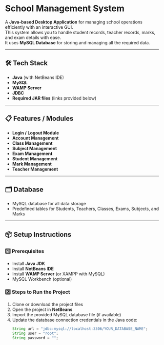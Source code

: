 # School Management System

A **Java-based Desktop Application** for managing school operations efficiently with an interactive GUI.  
This system allows you to handle student records, teacher records, marks, and exam details with ease.  
It uses **MySQL Database** for storing and managing all the required data.

---

## 🛠 Tech Stack
- **Java** (with NetBeans IDE)
- **MySQL**
- **WAMP Server**
- **JDBC**
- **Required JAR files** (links provided below)

---

## 📋 Features / Modules
- **Login / Logout Module**
- **Account Management**
- **Class Management**
- **Subject Management**
- **Exam Management**
- **Student Management**
- **Mark Management**
- **Teacher Management**

---

## 🗂 Database
- MySQL database for all data storage
- Predefined tables for Students, Teachers, Classes, Exams, Subjects, and Marks

---

## 📦 Setup Instructions

### 1️⃣ Prerequisites
- Install **Java JDK**
- Install **NetBeans IDE**
- Install **WAMP Server** (or XAMPP with MySQL)
- MySQL Workbench (optional)

### 2️⃣ Steps to Run the Project
1. Clone or download the project files
2. Open the project in **NetBeans**
3. Import the provided MySQL database file (if available)
4. Update the database connection credentials in the Java code:
   ```java
   String url = "jdbc:mysql://localhost:3306/YOUR_DATABASE_NAME";
   String user = "root";
   String password = "";
